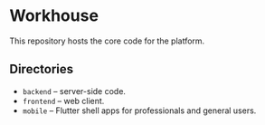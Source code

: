 # Workhouse

This repository hosts the core code for the platform.

## Directories

- `backend` – server-side code.
- `frontend` – web client.
- `mobile` – Flutter shell apps for professionals and general users.
